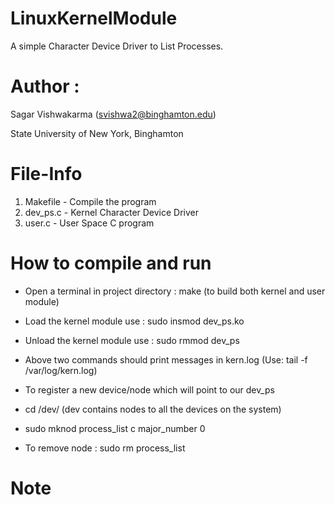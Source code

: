 # LinuxKernelModule

A simple Character Device Driver to List Processes.


Author :
============
Sagar Vishwakarma (svishwa2@binghamton.edu)

State University of New York, Binghamton


File-Info
============

1)	Makefile         - Compile the program
2)	dev_ps.c         - Kernel Character Device Driver
3)	user.c           - User Space C program


How to compile and run
============
-	Open a terminal in project directory      : make (to build both kernel and user module)
- Load the kernel module use                : sudo insmod dev_ps.ko
- Unload the kernel module use              : sudo rmmod dev_ps
- Above two commands should print messages in kern.log (Use: tail -f /var/log/kern.log)


- To register a new device/node which will point to our dev_ps
- cd /dev/ (dev contains nodes to all the devices on the system)
- sudo mknod process_list c major_number 0
- To remove node : sudo rm process_list


Note
============
